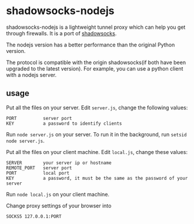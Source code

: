 shadowsocks-nodejs
===========

shadowsocks-nodejs is a lightweight tunnel proxy which can help you get through
 firewalls. It is a port of [shadowsocks](https://github.com/clowwindy/shadowsocks).

The nodejs version has a better performance than the original Python version.

The protocol is compatible with the origin shadowsocks(if both have been upgraded to the
 latest version). For example, you can use a python client with a nodejs server.

usage
-----------

Put all the files on your server. Edit `server.js`, change the following values:

    PORT          server port
    KEY           a password to identify clients

Run `node server.js` on your server. To run it in the background, run `setsid node server.js`.

Put all the files on your client machine. Edit `local.js`, change these values:

    SERVER        your server ip or hostname
    REMOTE_PORT   server port
    PORT          local port
    KEY           a password, it must be the same as the password of your server

Run `node local.js` on your client machine.

Change proxy settings of your browser into

    SOCKS5 127.0.0.1:PORT

